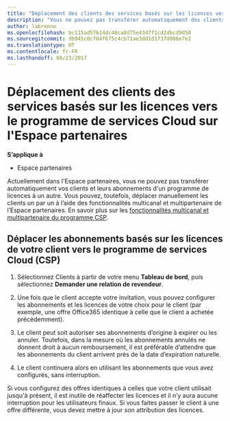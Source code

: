 ```yaml
---
title: "Déplacement des clients des services basés sur les licences vers le programme de services Cloud sur l'Espace partenaires | Espace partenaires"
description: "Vous ne pouvez pas transférer automatiquement des clients et leurs abonnements vers l'Espace partenaires, mais vous pouvez les déplacer manuellement."
author: labrenne
ms.openlocfilehash: bc115ad57614dc48ca8d75e4347f1cd2dbcd9d50
ms.sourcegitcommit: db945c0cf04f675c4cb71ae3dd1d1737d086e7e2
ms.translationtype: HT
ms.contentlocale: fr-FR
ms.lasthandoff: 08/23/2017
---
```

# <a name="moving-license-based-services-customers-to-the-cloud-service-program-on-partner-center"></a>Déplacement des clients des services basés sur les licences vers le programme de services Cloud sur l'Espace partenaires

**S’applique à**

-  Espace partenaires

Actuellement dans l'Espace partenaires, vous ne pouvez pas transférer automatiquement vos clients et leurs abonnements d'un programme de licences à un autre. Vous pouvez, toutefois, déplacer manuellement les clients un par un à l’aide des fonctionnalités multicanal et multipartenaire de l’Espace partenaires. En savoir plus sur les [fonctionnalités multicanal et multipartenaire du programme CSP](https://microsoft.sharepoint.com/sites/infopedia/pages/layouts/KCDoc.aspx?k=G03KC-1-5871). 

## <a name="move-your-customers-license-based-subscriptions-to-the-cloud-service-program-csp"></a>Déplacer les abonnements basés sur les licences de votre client vers le programme de services Cloud (CSP)

1. Sélectionnez Clients à partir de votre menu **Tableau de bord**, puis sélectionnez **Demander une relation de revendeur**.

2. Une fois que le client accepte votre invitation, vous pouvez configurer les abonnements et les licences de votre choix pour le client (par exemple, une offre Office365 identique à celle que le client a achetée précédemment). 

3. Le client peut soit autoriser ses abonnements d’origine à expirer ou les annuler. Toutefois, dans la mesure où les abonnements annulés ne donnent droit à aucun remboursement, il est préférable d’attendre que les abonnements du client arrivent près de la date d’expiration naturelle.

4. Le client continuera alors en utilisant les abonnements que vous avez configurés, sans interruption.

Si vous configurez des offres identiques à celles que votre client utilisait jusqu'à présent, il est inutile de réaffecter les licences et il n’y aura aucune interruption pour les utilisateurs finaux. Si vous faites passer le client à une offre différente, vous devez mettre à jour son attribution des licences.

